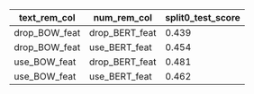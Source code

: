 text_rem_col|num_rem_col|split0_test_score
---|---|---
drop_BOW_feat|drop_BERT_feat|0.439
drop_BOW_feat|use_BERT_feat|0.454
use_BOW_feat|drop_BERT_feat|0.481
use_BOW_feat|use_BERT_feat|0.462
